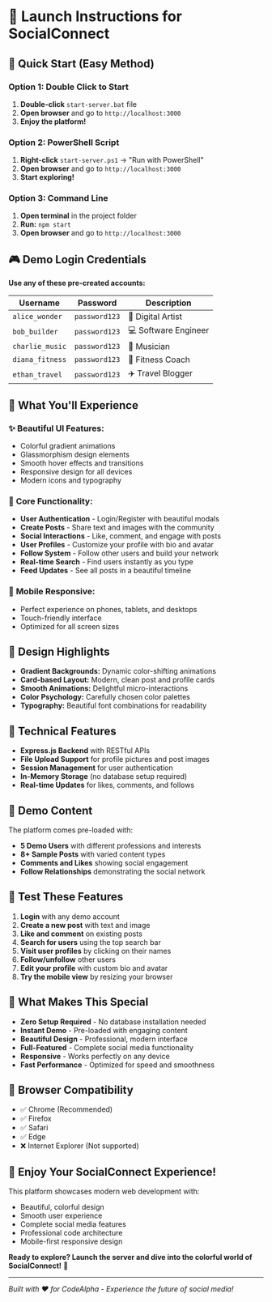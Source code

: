 # 🚀 Launch Instructions for SocialConnect

## 🎯 Quick Start (Easy Method)

### Option 1: Double Click to Start
1. **Double-click** `start-server.bat` file
2. **Open browser** and go to `http://localhost:3000`
3. **Enjoy the platform!**

### Option 2: PowerShell Script
1. **Right-click** `start-server.ps1` → "Run with PowerShell"
2. **Open browser** and go to `http://localhost:3000`
3. **Start exploring!**

### Option 3: Command Line
1. **Open terminal** in the project folder
2. **Run:** `npm start`
3. **Open browser** and go to `http://localhost:3000`

## 🎮 Demo Login Credentials

**Use any of these pre-created accounts:**

| Username | Password | Description |
|----------|----------|-------------|
| `alice_wonder` | `password123` | 🎨 Digital Artist |
| `bob_builder` | `password123` | 💻 Software Engineer |
| `charlie_music` | `password123` | 🎵 Musician |
| `diana_fitness` | `password123` | 💪 Fitness Coach |
| `ethan_travel` | `password123` | ✈️ Travel Blogger |

## 🌟 What You'll Experience

### ✨ **Beautiful UI Features:**
- Colorful gradient animations
- Glassmorphism design elements
- Smooth hover effects and transitions
- Responsive design for all devices
- Modern icons and typography

### 🎯 **Core Functionality:**
- **User Authentication** - Login/Register with beautiful modals
- **Create Posts** - Share text and images with the community
- **Social Interactions** - Like, comment, and engage with posts
- **User Profiles** - Customize your profile with bio and avatar
- **Follow System** - Follow other users and build your network
- **Real-time Search** - Find users instantly as you type
- **Feed Updates** - See all posts in a beautiful timeline

### 📱 **Mobile Responsive:**
- Perfect experience on phones, tablets, and desktops
- Touch-friendly interface
- Optimized for all screen sizes

## 🎨 Design Highlights

- **Gradient Backgrounds:** Dynamic color-shifting animations
- **Card-based Layout:** Modern, clean post and profile cards
- **Smooth Animations:** Delightful micro-interactions
- **Color Psychology:** Carefully chosen color palettes
- **Typography:** Beautiful font combinations for readability

## 🔧 Technical Features

- **Express.js Backend** with RESTful APIs
- **File Upload Support** for profile pictures and post images
- **Session Management** for user authentication
- **In-Memory Storage** (no database setup required)
- **Real-time Updates** for likes, comments, and follows

## 🎪 Demo Content

The platform comes pre-loaded with:
- **5 Demo Users** with different professions and interests
- **8+ Sample Posts** with varied content types
- **Comments and Likes** showing social engagement
- **Follow Relationships** demonstrating the social network

## 🎯 Test These Features

1. **Login** with any demo account
2. **Create a new post** with text and image
3. **Like and comment** on existing posts
4. **Search for users** using the top search bar
5. **Visit user profiles** by clicking on their names
6. **Follow/unfollow** other users
7. **Edit your profile** with custom bio and avatar
8. **Try the mobile view** by resizing your browser

## 🚀 What Makes This Special

- **Zero Setup Required** - No database installation needed
- **Instant Demo** - Pre-loaded with engaging content
- **Beautiful Design** - Professional, modern interface
- **Full-Featured** - Complete social media functionality
- **Responsive** - Works perfectly on any device
- **Fast Performance** - Optimized for speed and smoothness

## 🌈 Browser Compatibility

- ✅ Chrome (Recommended)
- ✅ Firefox
- ✅ Safari  
- ✅ Edge
- ❌ Internet Explorer (Not supported)

## 🎉 Enjoy Your SocialConnect Experience!

This platform showcases modern web development with:
- Beautiful, colorful design
- Smooth user experience
- Complete social media features
- Professional code architecture
- Mobile-first responsive design

**Ready to explore? Launch the server and dive into the colorful world of SocialConnect!** 🌟

---

*Built with ❤️ for CodeAlpha - Experience the future of social media!*
